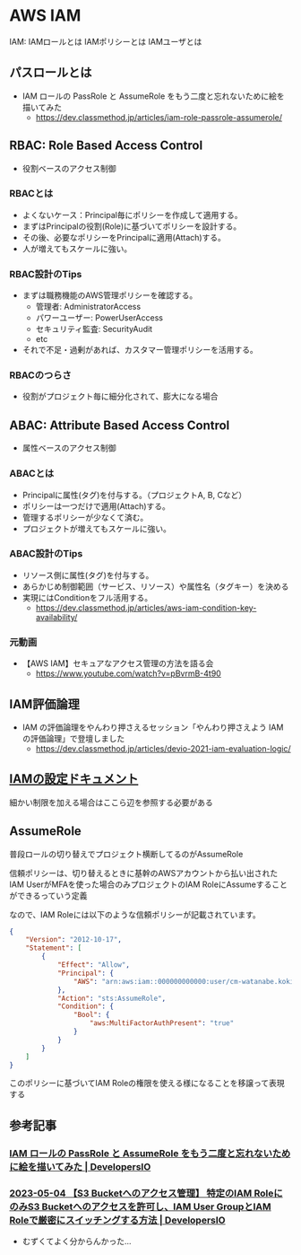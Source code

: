 # AWS IAM

IAM: 
IAMロールとは
IAMポリシーとは
IAMユーザとは

## パスロールとは

- IAM ロールの PassRole と AssumeRole をもう二度と忘れないために絵を描いてみた
  - https://dev.classmethod.jp/articles/iam-role-passrole-assumerole/

## RBAC: Role Based Access Control

- 役割ベースのアクセス制御

### RBACとは

- よくないケース：Principal毎にポリシーを作成して適用する。
- まずはPrincipalの役割(Role)に基づいてポリシーを設計する。 
- その後、必要なポリシーをPrincipalに適用(Attach)する。
- 人が増えてもスケールに強い。

### RBAC設計のTips

- まずは職務機能のAWS管理ポリシーを確認する。
  - 管理者: AdministratorAccess
  - パワーユーザー: PowerUserAccess
  - セキュリティ監査: SecurityAudit
  - etc
- それで不足・過剰があれば、カスタマー管理ポリシーを活用する。

### RBACのつらさ

- 役割がプロジェクト毎に細分化されて、膨大になる場合

## ABAC: Attribute Based Access Control

- 属性ベースのアクセス制御

### ABACとは

- Principalに属性(タグ)を付与する。（プロジェクトA, B, Cなど）
- ポリシーは一つだけで適用(Attach)する。
- 管理するポリシーが少なくて済む。
- プロジェクトが増えてもスケールに強い。

### ABAC設計のTips

- リソース側に属性(タグ)を付与する。
- あらかじめ制御範囲（サービス、リソース）や属性名（タグキー）を決める
- 実現にはConditionをフル活用する。
  - https://dev.classmethod.jp/articles/aws-iam-condition-key-availability/

### 元動画

- 【AWS IAM】セキュアなアクセス管理の方法を語る会
  - https://www.youtube.com/watch?v=pBvrmB-4t90

## IAM評価論理

- IAM の評価論理をやんわり押さえるセッション「やんわり押さえよう IAM の評価論理」で登壇しました
  - https://dev.classmethod.jp/articles/devio-2021-iam-evaluation-logic/

## [IAMの設定ドキュメント](https://docs.aws.amazon.com/service-authorization/latest/reference/reference_policies_actions-resources-contextkeys.html)

細かい制限を加える場合はここら辺を参照する必要がある

## AssumeRole

普段ロールの切り替えでプロジェクト横断してるのがAssumeRole

信頼ポリシーは、切り替えるときに基幹のAWSアカウントから払い出されたIAM UserがMFAを使った場合のみプロジェクトのIAM RoleにAssumeすることができるっていう定義

なので、IAM Roleには以下のような信頼ポリシーが記載されています。

```json
{
    "Version": "2012-10-17",
    "Statement": [
        {
            "Effect": "Allow",
            "Principal": {
                "AWS": "arn:aws:iam::000000000000:user/cm-watanabe.koki"
            },
            "Action": "sts:AssumeRole",
            "Condition": {
                "Bool": {
                    "aws:MultiFactorAuthPresent": "true"
                }
            }
        }
    ]
}
```

このポリシーに基づいてIAM Roleの権限を使える様になることを移譲って表現する

## 参考記事

### [IAM ロールの PassRole と AssumeRole をもう二度と忘れないために絵を描いてみた | DevelopersIO](https://dev.classmethod.jp/articles/iam-role-passrole-assumerole/)

### [2023-05-04 【S3 Bucketへのアクセス管理】 特定のIAM RoleにのみS3 Bucketへのアクセスを許可し、IAM User GroupとIAM Roleで厳密にスイッチングする方法 | DevelopersIO](https://dev.classmethod.jp/articles/s3-bucket-access-control-with-iam-role-and-group-switching/)
- むずくてよく分からんかった…
